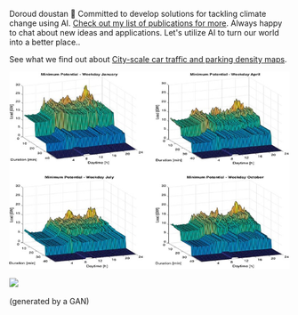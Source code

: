 Doroud doustan 👋 Committed to develop solutions for tackling climate change using AI. [Check out my list of publications for more](https://scholar.google.com/citations?user=bC7mSGUAAAAJ&hl). Always happy to chat about new ideas and applications. Let's utilize AI to turn our world into a better place..


See what we find out about [City-scale car traffic and parking density maps](https://www.nature.com/articles/s41597-019-0159-6).


<img src="/figure1.jpg" />



![](https://github.com/ArsamAryandoust/ArsamAryandoust/blob/master/rollover.gif)

(generated by a GAN)
